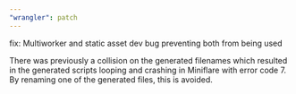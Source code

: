 ```yaml
---
"wrangler": patch
---
```


fix: Multiworker and static asset dev bug preventing both from being used

There was previously a collision on the generated filenames which resulted in the generated scripts looping and crashing in Miniflare with error code 7. By renaming one of the generated files, this is avoided.
